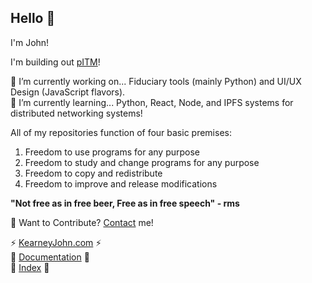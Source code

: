 ## Hello 👋

I'm John! 

I'm building out [pITM](https://github.com/JohnKearney1/pITM)!

🔭 I’m currently working on... Fiduciary tools (mainly Python) and UI/UX Design (JavaScript flavors).   
🌱 I’m currently learning... Python, React, Node, and IPFS systems for distributed networking systems!

All of my repositories function of four basic premises:
1. Freedom to use programs for any purpose
2. Freedom to study and change programs for any purpose
3. Freedom to copy and redistribute
4. Freedom to improve and release modifications

**"Not free as in free beer, Free as in free speech" - rms**

💬 Want to Contribute? [Contact](https://kearneyjohn.com/about) me!

⚡ [KearneyJohn.com](https://kearneyjohn.com) ⚡   
🔮 [Documentation](https://docs.kearneyjohn.com) 🔮  
📄 [Index](https://github.com/JohnKearney1/documentation/blob/main/docs/documentation.md) 📄    

